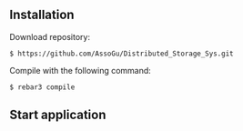 
Installation
-----
Download repository:

    $ https://github.com/AssoGu/Distributed_Storage_Sys.git

Compile with the following command:
    
    $ rebar3 compile
Start application
-----

